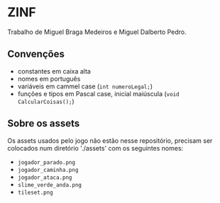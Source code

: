 # ZINF

Trabalho de Miguel Braga Medeiros e Miguel Dalberto Pedro.

## Convenções

- constantes em caixa alta
- nomes em português
- variáveis em cammel case (`int numeroLegal;`)
- funções e tipos em Pascal case, inicial maiúscula (`void CalcularCoisas();`)

## Sobre os assets

Os assets usados pelo jogo não estão nesse repositório, precisam ser
colocados num diretório './assets' com os seguintes nomes:

- `jogador_parado.png`
- `jogador_caminha.png`
- `jogador_ataca.png`
- `slime_verde_anda.png`
- `tileset.png`
